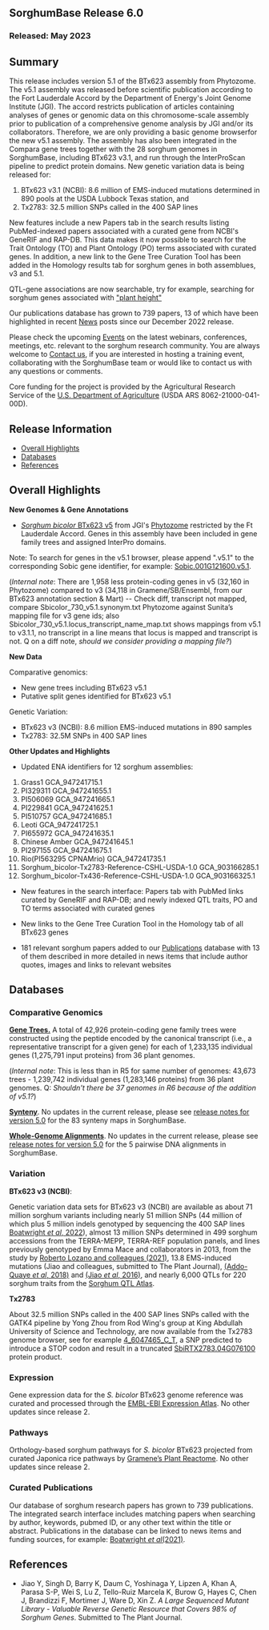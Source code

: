 ## SorghumBase Release 6.0
### Released: May 2023
## Summary

This release includes version 5.1 of the BTx623 assembly from Phytozome. The v5.1 assembly was released before scientific publication according to the Fort Lauderdale Accord by the Department of Energy's Joint Genome Institute (JGI). The accord restricts publication of articles containing analyses of genes or genomic data on this chromosome-scale assembly prior to publication of a comprehensive genome analysis by JGI and/or its collaborators. Therefore, we are only providing a basic genome browserfor the new v5.1 assembly. The assembly has also been integrated in the Compara gene trees together with the 28 sorghum genomes in SorghumBase, including BTx623 v3.1, and run through the InterProScan pipeline to predict protein domains. New genetic variation data is being released for: 

  1) BTx623 v3.1 (NCBI): 8.6 million of EMS-induced mutations determined in 890 pools at the USDA Lubbock Texas station, and 
  2) Tx2783: 32.5 million SNPs called in the 400 SAP lines 
  
New features include a new Papers tab in the search results listing PubMed-indexed papers associated with a curated gene from NCBI's GeneRIF and RAP-DB. This data makes it now possible to search for the Trait Ontology (TO) and Plant Ontology (PO) terms associated with curated genes. In addition, a new link to the Gene Tree Curation Tool has been added in the Homology results tab for sorghum genes in both assemblues, v3 and 5.1. 

QTL-gene associations are now searchable, try for example, searching for sorghum genes associated with ["plant height"](https://dev.sorghumbase.org/genes?filters={%22status%22:%22init%22,%22operation%22:%22AND%22,%22negate%22:false,%22marked%22:false,%22leftIdx%22:0,%22rightIdx%22:3,%22children%22:[{%22fq_field%22:%22location%22,%22fq_value%22:%22(map:GCA_000003195.3%20AND%20region:9%20AND%20start:[57327486%20TO%2057634721])%22,%22name%22:%22Height%20(plant%20height)%22,%22category%22:%22QTLs%22,%22leftIdx%22:1,%22rightIdx%22:2,%22negate%22:false,%22showMenu%22:false,%22marked%22:true}],%22showMarked%22:false,%22showMenu%22:false,%22moveCopyMode%22:%22%22,%22searchOffset%22:0,%22rows%22:20}&genomes=)

Our publications database has grown to 739 papers, 13 of which have been highlighted in recent [News](https://www.sorghumbase.org/posts?categories=research-highlights) posts since our December 2022 release.

Please check the upcoming [Events](https://www.sorghumbase.org/events) on the latest webinars, conferences, meetings, etc. relevant to the sorghum research community. You are always welcome to [Contact us](https://www.sorghumbase.org/contact), if you are interested in hosting a training event, collaborating with the SorghumBase team or would like to contact us with any questions or comments. 

Core funding for the project is provided by the Agricultural Research Service of the [U.S. Department of Agriculture](http://www.usda.gov/) (USDA ARS 8062-21000-041-00D).

## Release Information
- [Overall Highlights](#overall-highlights-6)
- [Databases](#databases-6)
- [References](#references-6)

## Overall Highlights

**New Genomes & Gene Annotations**

- [_Sorghum bicolor_ BTx623 v5](https://ensembl-dev.sorghumbase.org/Sorghum_bicolorv5) from JGI's [Phytozome](https://phytozome-next.jgi.doe.gov/info/Sbicolor_v5_1) restricted by the Ft Lauderdale Accord. Genes in this assembly have been included in gene family trees and assigned InterPro domains.

Note: To search for genes in the v5.1 browser, please append ".v5.1" to the corresponding Sobic gene identifier, for example: [Sobic.001G121600.v5.1](https://ensembl-dev.sorghumbase.org/Sorghum_bicolorv5/Gene/Summary?db=core;g=Sobic.001G121600.v5.1;r=1:9578725-9579867;t=Sobic.001G121600.1.v5.1).

(_Internal note_: There are 1,958 less protein-coding genes in v5 (32,160 in Phytozome) compared to v3 (34,118 in Gramene/SB/Ensembl, from our BTx623 annotation section & Mart) -- Check diff, transcript not mapped, compare Sbicolor_730_v5.1.synonym.txt Phytozome against Sunita’s mapping file for v3 gene ids; also Sbicolor_730_v5.1.locus_transcript_name_map.txt shows mappings from v5.1 to v3.1.1, no transcript in a line means that locus is mapped and transcript is not. Q on a diff note, _should we consider providing a mapping file?_)


**New Data**

Comparative genomics:

- New gene trees including BTx623 v5.1
- Putative split genes identified for BTx623 v5.1

Genetic Variation:

- BTx623 v3 (NCBI): 8.6 million EMS-induced mutations in 890 samples
- Tx2783: 32.5M SNPs in 400 SAP lines


**Other Updates and Highlights**

- Updated ENA identifiers for 12 sorghum assemblies: 

1) Grass1	GCA_947241715.1
2) PI329311	GCA_947241655.1
3) PI506069	GCA_947241665.1
4) PI229841	GCA_947241625.1
5) PI510757	GCA_947241685.1
6) Leoti	GCA_947241725.1
7) PI655972	GCA_947241635.1
8) Chinese Amber	GCA_947241645.1
9) PI297155	GCA_947241675.1
10) Rio(PI563295 CPNAMrio)	GCA_947241735.1
11) Sorghum_bicolor-Tx2783-Reference-CSHL-USDA-1.0	GCA_903166285.1
12) Sorghum_bicolor-Tx436-Reference-CSHL-USDA-1.0	GCA_903166325.1

- New features in the search interface: Papers tab with PubMed links curated by GeneRIF and RAP-DB; and newly indexed QTL traits, PO and TO terms associated with curated genes

- New links to the Gene Tree Curation Tool in the Homology tab of all BTx623 genes

- 181 relevant sorghum papers added to our [Publications](https://www.sorghumbase.org/publications) database with 13 of them described in more detailed in news items that include author quotes, images and links to relevant websites 


## Databases
### Comparative Genomics

[**Gene Trees.**](https://ensembl.sorghumbase.org/prot_tree_stats.html) A total of
42,926 protein-coding gene family trees were constructed using the peptide encoded by
the canonical transcript (i.e., a representative transcript for a given gene) for each
of 1,233,135 individual genes (1,275,791 input proteins) from 36 plant genomes.

(_Internal note_: This is less than in R5 for same number of genomes: 43,673 trees - 1,239,742 individual genes (1,283,146 proteins) from 36 plant genomes. Q: _Shouldn't there be 37 genomes in R6 because of the addition of v5.1?_)

[**Synteny**](https://ensembl.sorghumbase.org/compara_analyses.html). No updates in the current release, please see [release notes for version 5.0](https://www.sorghumbase.org/relnotes?section=PRelease%205) for the 83 synteny maps in SorghumBase.

[**Whole-Genome Alignments**](https://ensembl.sorghumbase.org/compara_analyses.html). No updates in the current release, please see [release notes for version 5.0](https://www.sorghumbase.org/relnotes?section=PRelease%205) for the 5 pairwise DNA alignments in SorghumBase.


### Variation

**BTx623 v3 (NCBI)**:

Genetic variation data sets for BTx623 v3 (NCBI) are available as about 71 million sorghum variants including
nearly 51 million SNPs (44 million of which plus 5 million indels genotyped by sequencing the 400 SAP lines [Boatwright _et al_, 2022](https://www.sorghumbase.org/post/whole-genome-sequencing-of-400-sorghum-association-panel-sap-accessions-establishes-a-crucial-resource-for-dissecting-genomic-diversity-in-sorghum)), almost 13 million SNPs determined in 499 sorghum accessions from the TERRA-MEPP, TERRA-REF population panels, and lines previously genotyped by Emma Mace and collaborators in 2013, from the study by [Roberto Lozano and colleagues (2021)](https://www.sorghumbase.org/post/comparative-analysis-of-deleterious-mutations-in-sorghum-versus-maize),
13.8 EMS-induced mutations (Jiao and colleagues, submitted to The Plant Journal), [(Addo-Quaye _et al_, 2018)](https://www.sorghumbase.org/paper/19942) and [(Jiao _et al_, 2016)](https://sorghumbase.org/paper/a-sorghum-mutant-resource-as-an-efficient-platform-for-gene-discovery-in-grasses), 
and nearly 6,000 QTLs for 220 sorghum traits from the [Sorghum QTL Atlas](https://aussorgm.org.au/).

 **Tx2783**

About 32.5 million SNPs called in the 400 SAP lines SNPs called with the GATK4 pipeline by Yong Zhou from Rod Wing's group at King Abdullah University of Science and Technology, are now available from the Tx2783 genome browser, see for example [4_6047465_C_T](https://ensembl-dev.sorghumbase.org/Sorghum_tx2783pac/Variation/Sample?db=core;r=4:6046965-6047965;v=4_6047465_C_T;vdb=variation;vf=11387812), a SNP predicted to introduce a STOP codon and result in a truncated [SbiRTX2783.04G076100](https://ensembl-dev.sorghumbase.org/Sorghum_tx2783pac/Gene/Summary?db=core;g=SbiRTX2783.04G076100;r=4:6046424-6048133;t=SbiRTX2783.04G076100.1;v=4_6047465_C_T;vdb=variation;vf=11387812) protein product.


### Expression

Gene expression data for the _S. bicolor_ BTx623 genome reference was curated and
processed through the [EMBL-EBI Expression Atlas](https://www.ebi.ac.uk/gxa/plant/experiments). No other updates since release 2.

### Pathways

Orthology-based sorghum pathways for _S. bicolor_ BTx623 projected from curated Japonica rice pathways by [Gramene’s Plant Reactome](https://plantreactome.gramene.org/). No other updates since release 2.

### Curated Publications

Our database of sorghum research papers has grown to 739 publications. The integrated search interface includes matching papers when searching by author, keywords, pubmed ID, or any other text within the title or abstract. 
Publications in the database can be linked to news items and funding sources, for example: [Boatwright _et al_(2021)](https://www.sorghumbase.org/post/whole-genome-sequencing-of-400-sorghum-association-panel-sap-accessions-establishes-a-crucial-resource-for-dissecting-genomic-diversity-in-sorghum).


## References

- Jiao Y, Singh D, Barry K, Daum C, Yoshinaga Y, Lipzen A, Khan A, Parasa S-P, Wei S, Lu Z, Tello-Ruiz Marcela K, Burow G, Hayes C, Chen J, Brandizzi F, Mortimer J, Ware D, Xin Z. _A Large Sequenced Mutant Library - Valuable Reverse Genetic Resource that Covers 98% of Sorghum Genes_. Submitted to The Plant Journal.
